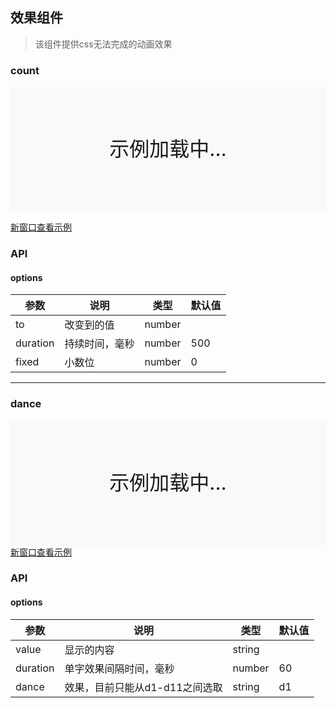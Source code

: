 ## 效果组件
> 该组件提供css无法完成的动画效果

### count
<div style="position:relative" id="mx_1">
    <iframe src="http://localhost/magix-gallery/test.html#!/mx-effect/count?inline=true&id=mx_1" frameborder="no" style="width:100%;height:200px;" scrolling="no"></iframe>
    <div style="position:absolute;width:100%;height:200px;background-color:#f9f9f9;text-align:center;line-height:200px;font-size:32px;top:0;right:0;left:0;bottom:0">示例加载中...</div>
</div>

<a href="https://thx.github.io/magix-gallery/#!/mx-effect/count" target="_blank">新窗口查看示例</a>

### API

#### options
| 参数 | 说明 | 类型 | 默认值 |
| -------- | -------- | -------- | -------- |
| to    | 改变到的值 | number |  |
| duration     | 持续时间，毫秒 | number | 500 |
| fixed     | 小数位 | number | 0 |



---


### dance

<div style="position:relative" id="mx_2">
    <iframe src="http://localhost/magix-gallery/test.html#!/mx-effect/dance?inline=true&id=mx_2" frameborder="no" style="width:100%;height:200px;" scrolling="no"></iframe>
    <div style="position:absolute;width:100%;height:200px;background-color:#f9f9f9;text-align:center;line-height:200px;font-size:32px;top:0;right:0;left:0;bottom:0">示例加载中...</div>
</div>
<a href="https://thx.github.io/magix-gallery/#!/mx-effect/dance" target="_blank">新窗口查看示例</a>

### API

#### options
| 参数 | 说明 | 类型 | 默认值 |
| -------- | -------- | -------- | -------- |
| value    | 显示的内容 | string |  |
| duration     | 单字效果间隔时间，毫秒 | number | 60 |
| dance     | 效果，目前只能从d1-d11之间选取 | string | d1 |

